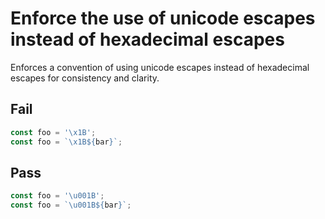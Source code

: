# Enforce the use of unicode escapes instead of hexadecimal escapes

Enforces a convention of using unicode escapes instead of hexadecimal escapes for consistency and clarity.

## Fail

```js
const foo = '\x1B';
const foo = `\x1B${bar}`;
```

## Pass

```js
const foo = '\u001B';
const foo = `\u001B${bar}`;
```
